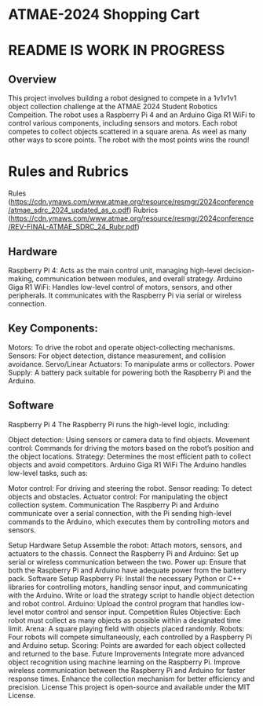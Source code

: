# ATMAE-2024 Shopping Cart
# README IS WORK IN PROGRESS

## Overview
This project involves building a robot designed to compete in a 1v1v1v1 object collection challenge at the ATMAE 2024 Student Robotics Compeition. The robot uses a Raspberry Pi 4 and an Arduino Giga R1 WiFi to control various components, including sensors and motors. Each robot competes to collect objects scattered in a square arena. As weel as many other ways to score points. The robot with the most points wins the round!

# Rules and Rubrics
Rules (https://cdn.ymaws.com/www.atmae.org/resource/resmgr/2024conference/atmae_sdrc_2024_updated_as_o.pdf)
Rubrics (https://cdn.ymaws.com/www.atmae.org/resource/resmgr/2024conference/REV-FINAL-ATMAE_SDRC_24_Rubr.pdf)

## Hardware
Raspberry Pi 4: Acts as the main control unit, managing high-level decision-making, communication between modules, and overall strategy.
Arduino Giga R1 WiFi: Handles low-level control of motors, sensors, and other peripherals. It communicates with the Raspberry Pi via serial or wireless connection.
## Key Components:
Motors: To drive the robot and operate object-collecting mechanisms.
Sensors: For object detection, distance measurement, and collision avoidance.
Servo/Linear Actuators: To manipulate arms or collectors.
Power Supply: A battery pack suitable for powering both the Raspberry Pi and the Arduino.
## Software
Raspberry Pi 4
The Raspberry Pi runs the high-level logic, including:

Object detection: Using sensors or camera data to find objects.
Movement control: Commands for driving the motors based on the robot’s position and the object locations.
Strategy: Determines the most efficient path to collect objects and avoid competitors.
Arduino Giga R1 WiFi
The Arduino handles low-level tasks, such as:

Motor control: For driving and steering the robot.
Sensor reading: To detect objects and obstacles.
Actuator control: For manipulating the object collection system.
Communication
The Raspberry Pi and Arduino communicate over a serial connection, with the Pi sending high-level commands to the Arduino, which executes them by controlling motors and sensors.

Setup
Hardware Setup
Assemble the robot: Attach motors, sensors, and actuators to the chassis.
Connect the Raspberry Pi and Arduino: Set up serial or wireless communication between the two.
Power up: Ensure that both the Raspberry Pi and Arduino have adequate power from the battery pack.
Software Setup
Raspberry Pi:
Install the necessary Python or C++ libraries for controlling motors, handling sensor input, and communicating with the Arduino.
Write or load the strategy script to handle object detection and robot control.
Arduino:
Upload the control program that handles low-level motor control and sensor input.
Competition Rules
Objective: Each robot must collect as many objects as possible within a designated time limit.
Arena: A square playing field with objects placed randomly.
Robots: Four robots will compete simultaneously, each controlled by a Raspberry Pi and Arduino setup.
Scoring: Points are awarded for each object collected and returned to the base.
Future Improvements
Integrate more advanced object recognition using machine learning on the Raspberry Pi.
Improve wireless communication between the Raspberry Pi and Arduino for faster response times.
Enhance the collection mechanism for better efficiency and precision.
License
This project is open-source and available under the MIT License.

